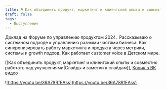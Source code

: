 ```yaml
---
title: 🎙️ Как объединить продукт, маркетинг и клиентский опыты и совместно работать над улучшениями (Видео)
draft: false
tags:
  - Выступление
---
```

Доклад на Форуме по управлению продуктом 2024.  Рассказываю о системном подходе к управлению разными частями бизнеса. Как синхронизировать работу маркетинга и продукта через метрики, системы и growth подход. Как работает customer voice в Детском мире.

[[Как объединить продукт, маркетинг и клиентский опыты и совместно работать над улучшениями|Слайды и заметки к слайдам]], [Копия в ВК видео](https://vk.ru/video7492795_456239087)

![https://youtu.be/36A78RfEAss](https://youtu.be/36A78RfEAss)

